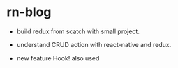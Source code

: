 # rn-blog

- build redux from scatch with small project.

- understand CRUD action with react-native and redux.

- new feature Hook! also used
